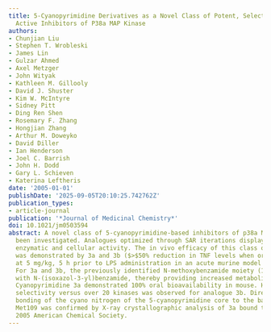 ```yaml
---
title: 5-Cyanopyrimidine Derivatives as a Novel Class of Potent, Selective, and Orally
  Active Inhibitors of P38a MAP Kinase
authors:
- Chunjian Liu
- Stephen T. Wrobleski
- James Lin
- Gulzar Ahmed
- Axel Metzger
- John Wityak
- Kathleen M. Gillooly
- David J. Shuster
- Kim W. McIntyre
- Sidney Pitt
- Ding Ren Shen
- Rosemary F. Zhang
- Hongjian Zhang
- Arthur M. Doweyko
- David Diller
- Ian Henderson
- Joel C. Barrish
- John H. Dodd
- Gary L. Schieven
- Katerina Leftheris
date: '2005-01-01'
publishDate: '2025-09-05T20:10:25.742762Z'
publication_types:
- article-journal
publication: '*Journal of Medicinal Chemistry*'
doi: 10.1021/jm0503594
abstract: A novel class of 5-cyanopyrimidine-based inhibitors of p38a MAP kinase has
  been investigated. Analogues optimized through SAR iterations display low nanomolar
  enzymatic and cellular activity. The in vivo efficacy of this class of p38 inhibitors
  was demonstrated by 3a and 3b ($>$50% reduction in TNF levels when orally dosed
  at 5 mg/kg, 5 h prior to LPS administration in an acute murine model of inflammation).
  For 3a and 3b, the previously identified N-methoxybenzamide moiety (1) was replaced
  with N-(isoxazol-3-yl)benzamide, thereby providing increased metabolic stability.
  Cyanopyrimidine 3a demonstrated 100% oral bioavailability in mouse. High p38 kinase
  selectivity versus over 20 kinases was observed for analogue 3b. Direct hydrogen
  bonding of the cyano nitrogen of the 5-cyanopyrimidine core to the backbone NH of
  Met109 was confirmed by X-ray crystallographic analysis of 3a bound to p38$α$. o̧pyright
  2005 American Chemical Society.
---
```

